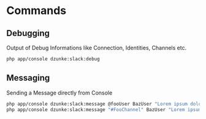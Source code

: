 # Commands

## Debugging

Output of Debug Informations like Connection, Identities, Channels etc.

``` bash
php app/console dzunke:slack:debug
```

## Messaging

Sending a Message directly from Console

``` bash
php app/console dzunke:slack:message @fooUser BazUser "Lorem ipsum dolor sit amet .."
php app/console dzunke:slack:message "#FooChannel" BazUser "Lorem ipsum dolor sit amet .."
```
